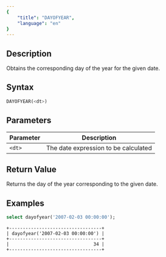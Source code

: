 ```yaml
---
{
    "title": "DAYOFYEAR",
    "language": "en"
}
---
```


## Description

Obtains the corresponding day of the year for the given date.

## Syntax

```sql
DAYOFYEAR(<dt>)
```

## Parameters

| Parameter | Description |
| -- | -- |
| `<dt>` | The date expression to be calculated |

## Return Value

Returns the day of the year corresponding to the given date.

## Examples

```sql
select dayofyear('2007-02-03 00:00:00');
```

```text
+----------------------------------+
| dayofyear('2007-02-03 00:00:00') |
+----------------------------------+
|                               34 |
+----------------------------------+
```